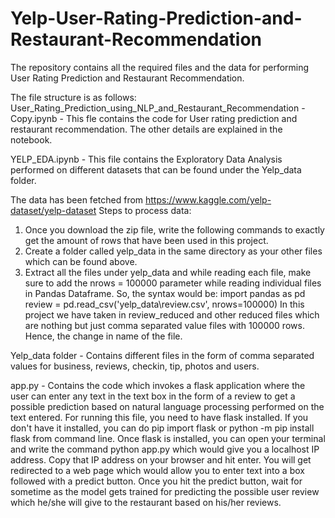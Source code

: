 # Yelp-User-Rating-Prediction-and-Restaurant-Recommendation
The repository contains all the required files and the data for performing User Rating Prediction and Restaurant Recommendation.

The file structure is as follows: User_Rating_Prediction_using_NLP_and_Restaurant_Recommendation - Copy.ipynb - This fle contains the code for User rating prediction and restaurant recommendation. The other details are explained in the notebook.

YELP_EDA.ipynb - This file contains the Exploratory Data Analysis performed on different datasets that can be found under the Yelp_data folder.

The data has been fetched from https://www.kaggle.com/yelp-dataset/yelp-dataset
Steps to process data:
1) Once you download the zip file, write the following commands to exactly get the amount of rows that have been used in this project.
2) Create a folder called yelp_data in the same directory as your other files which can be found above.
3) Extract all the files under yelp_data and while reading each file, make sure to add the nrows = 100000 parameter while reading individual files in Pandas Dataframe. So, the syntax would be:
import pandas as pd
review = pd.read_csv('yelp_data\\review.csv', nrows=100000)
In this project we have taken in review_reduced and other reduced files which are nothing but just comma separated value files with 100000 rows. Hence, the change in name of the file.

Yelp_data folder - Contains different files in the form of comma separated values for business, reviews, checkin, tip, photos and users.

app.py - Contains the code which invokes a flask application where the user can enter any text in the text box in the form of a review to get a possible prediction based on natural language processing performed on the text entered.
For running this file, you need to have flask installed. If you don't have it installed, you can do pip import flask or python -m pip install flask from command line. Once flask is installed, you can open your terminal and write the command
python app.py which would give you a localhost IP address. Copy that IP address on your browser and hit enter. You will get redirected to a web page which would allow you to enter text into a box followed with a predict button. Once you hit the predict button, wait for sometime as the model gets trained for predicting the possible user review which he/she will give to the restaurant based on his/her reviews.
